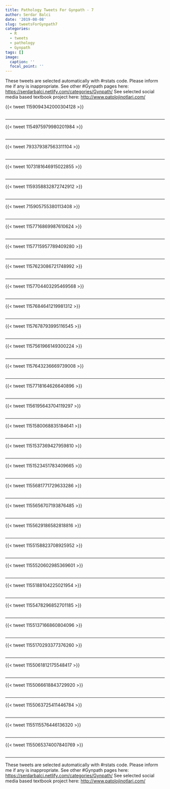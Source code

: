 ```yaml
---
title: Pathology Tweets For Gynpath - 7
author: Serdar Balci
date: '2019-08-08'
slug: tweetsForGynpath7
categories:
  - R
  - tweets
  - pathology
  - Gynpath
tags: []
image:
  caption: ''
  focal_point: ''
---
```



These tweets are selected automatically with #rstats code. Please inform me if any is inappropriate.
See other #Gynpath pages here: https://serdarbalci.netlify.com/categories/Gynpath/ 
See selected social media based textbook project here: http://www.patolojinotlari.com/

{{< tweet 1159094342000304128 >}}
<br>
<br>
<hr>
{{< tweet 1154975979980201984 >}}
<br>
<br>
<hr>
{{< tweet 793379387563311104 >}}
<br>
<br>
<hr>
{{< tweet 1073181646915022855 >}}
<br>
<br>
<hr>
{{< tweet 1159358832872742912 >}}
<br>
<br>
<hr>
{{< tweet 715905755380113408 >}}
<br>
<br>
<hr>
{{< tweet 1157716869987610624 >}}
<br>
<br>
<hr>
{{< tweet 1157715957789409280 >}}
<br>
<br>
<hr>
{{< tweet 1157623086721748992 >}}
<br>
<br>
<hr>
{{< tweet 1157704403295469568 >}}
<br>
<br>
<hr>
{{< tweet 1157684641219981312 >}}
<br>
<br>
<hr>
{{< tweet 1157678793995116545 >}}
<br>
<br>
<hr>
{{< tweet 1157561966149300224 >}}
<br>
<br>
<hr>
{{< tweet 1157643236669739008 >}}
<br>
<br>
<hr>
{{< tweet 1157718164626640896 >}}
<br>
<br>
<hr>
{{< tweet 1156195643704119297 >}}
<br>
<br>
<hr>
{{< tweet 1151580068835184641 >}}
<br>
<br>
<hr>
{{< tweet 1151537369427959810 >}}
<br>
<br>
<hr>
{{< tweet 1151523451783409665 >}}
<br>
<br>
<hr>
{{< tweet 1155681771729633286 >}}
<br>
<br>
<hr>
{{< tweet 1155656707193876485 >}}
<br>
<br>
<hr>
{{< tweet 1155629186582818816 >}}
<br>
<br>
<hr>
{{< tweet 1155158823708925952 >}}
<br>
<br>
<hr>
{{< tweet 1155520602985369601 >}}
<br>
<br>
<hr>
{{< tweet 1155188104225021954 >}}
<br>
<br>
<hr>
{{< tweet 1155478296852701185 >}}
<br>
<br>
<hr>
{{< tweet 1155137166860804096 >}}
<br>
<br>
<hr>
{{< tweet 1155170293377376260 >}}
<br>
<br>
<hr>
{{< tweet 1155061812175548417 >}}
<br>
<br>
<hr>
{{< tweet 1155066618843729920 >}}
<br>
<br>
<hr>
{{< tweet 1155063725411446784 >}}
<br>
<br>
<hr>
{{< tweet 1155115576446136320 >}}
<br>
<br>
<hr>
{{< tweet 1155065374007840769 >}}
<br>
<br>
<hr>


These tweets are selected automatically with #rstats code. Please inform me if any is inappropriate.
See other #Gynpath pages here: https://serdarbalci.netlify.com/categories/Gynpath/ 
See selected social media based textbook project here: http://www.patolojinotlari.com/

